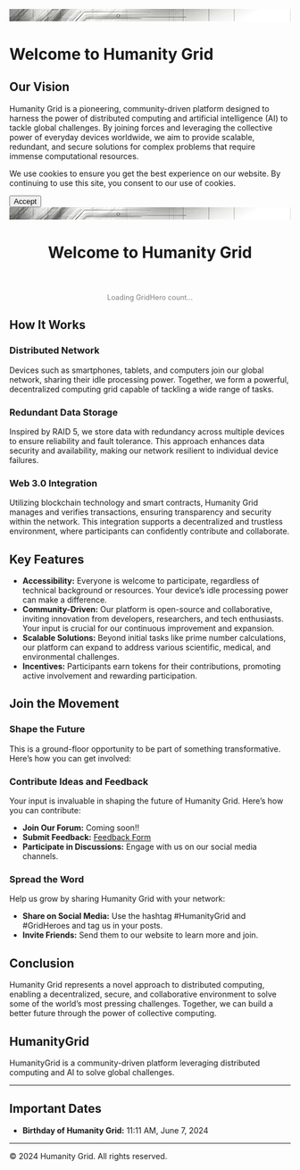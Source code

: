 ![Humanity Grid](images/banner.png)

# Welcome to Humanity Grid

## Our Vision
Humanity Grid is a pioneering, community-driven platform designed to harness the power of distributed computing and artificial intelligence (AI) to tackle global challenges. By joining forces and leveraging the collective power of everyday devices worldwide, we aim to provide scalable, redundant, and secure solutions for complex problems that require immense computational resources.

<!-- Google Tag Manager -->
<script>
(function(w,d,s,l,i){w[l]=w[l]||[];w[l].push({'gtm.start':
new Date().getTime(),event:'gtm.js'});var f=d.getElementsByTagName(s)[0],
j=d.createElement(s),dl=l!='dataLayer'?'&l='+l:'';j.async=true;j.src=
'https://www.googletagmanager.com/gtm.js?id='+i+dl;f.parentNode.insertBefore(j,f);
})(window,document,'script','dataLayer','G-LCK692PHM6');
</script>
<!-- End Google Tag Manager -->

<!-- Google Tag Manager (noscript) -->
<noscript>
  <iframe src="https://www.googletagmanager.com/ns.html?id=G-LCK692PHM6"
  height="0" width="0" style="display:none;visibility:hidden"></iframe>
</noscript>
<!-- End Google Tag Manager (noscript) -->

<!-- Consent Banner HTML -->
<div class="consent-banner" id="consent-banner" role="dialog" aria-live="polite">
  <p>We use cookies to ensure you get the best experience on our website. By continuing to use this site, you consent to our use of cookies.</p>
  <button onclick="acceptConsent()">Accept</button>
</div>

<!-- Link to external CSS file -->
<link rel="stylesheet" href="styles.css">

<header>
  <img src="images/banner.png" alt="Humanity Grid Banner">
  <h1>Welcome to Humanity Grid</h1>
</header>

<p id="gridHeroCount" style="text-align: center; font-size: 0.9em; color: gray;">Loading GridHero count...</p>

<div class="content">
  <h2>How It Works</h2>
  <h3>Distributed Network</h3>
  <p>Devices such as smartphones, tablets, and computers join our global network, sharing their idle processing power. Together, we form a powerful, decentralized computing grid capable of tackling a wide range of tasks.</p>

  <h3>Redundant Data Storage</h3>
  <p>Inspired by RAID 5, we store data with redundancy across multiple devices to ensure reliability and fault tolerance. This approach enhances data security and availability, making our network resilient to individual device failures.</p>

  <h3>Web 3.0 Integration</h3>
  <p>Utilizing blockchain technology and smart contracts, Humanity Grid manages and verifies transactions, ensuring transparency and security within the network. This integration supports a decentralized and trustless environment, where participants can confidently contribute and collaborate.</p>

  <h2>Key Features</h2>
  <ul>
    <li><strong>Accessibility:</strong> Everyone is welcome to participate, regardless of technical background or resources. Your device’s idle processing power can make a difference.</li>
    <li><strong>Community-Driven:</strong> Our platform is open-source and collaborative, inviting innovation from developers, researchers, and tech enthusiasts. Your input is crucial for our continuous improvement and expansion.</li>
    <li><strong>Scalable Solutions:</strong> Beyond initial tasks like prime number calculations, our platform can expand to address various scientific, medical, and environmental challenges.</li>
    <li><strong>Incentives:</strong> Participants earn tokens for their contributions, promoting active involvement and rewarding participation.</li>
  </ul>

  <h2>Join the Movement</h2>
  <h3>Shape the Future</h3>
  <p>This is a ground-floor opportunity to be part of something transformative. Here’s how you can get involved:</p>

  <h3>Contribute Ideas and Feedback</h3>
  <p>Your input is invaluable in shaping the future of Humanity Grid. Here’s how you can contribute:</p>
  <ul>
    <li><strong>Join Our Forum:</strong> Coming soon!!</li>
    <li><strong>Submit Feedback:</strong> <a href="feedback.md">Feedback Form</a></li>
    <li><strong>Participate in Discussions:</strong> Engage with us on our social media channels.</li>
  </ul>

  <h3>Spread the Word</h3>
  <p>Help us grow by sharing Humanity Grid with your network:</p>
  <ul>
    <li><strong>Share on Social Media:</strong> Use the hashtag #HumanityGrid and #GridHeroes and tag us in your posts.</li>
    <li><strong>Invite Friends:</strong> Send them to our website to learn more and join.</li>
  </ul>

  <h2>Conclusion</h2>
  <p>Humanity Grid represents a novel approach to distributed computing, enabling a decentralized, secure, and collaborative environment to solve some of the world’s most pressing challenges. Together, we can build a better future through the power of collective computing.</p>

  <div class="highlight">
    <h2>HumanityGrid</h2>
    <p>HumanityGrid is a community-driven platform leveraging distributed computing and AI to solve global challenges.</p>
  </div>
</div>

---

<h2>Important Dates</h2>
<ul>
  <li><strong>Birthday of Humanity Grid:</strong> 11:11 AM, June 7, 2024</li>
</ul>

---

<footer>
  <p>&copy; 2024 Humanity Grid. All rights reserved.</p>
</footer>

<!-- Link to external JS file -->
<script src="scripts.js"></script>